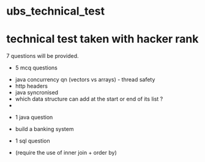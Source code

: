 # ubs_technical_test

# technical test taken with hacker rank
7 questions will be provided.

- 5 mcq questions
* java concurrency qn (vectors vs arrays) - thread safety
* http headers
* java syncronised
* which data structure can add at the start or end of its list ?
* 
- 1 java question
* build a banking system
- 1 sql question 
* (require the use of inner join + order by)
